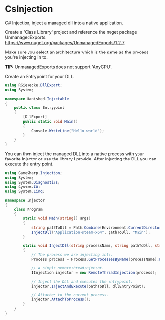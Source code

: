 # CsInjection
C# Injection, inject a managed dll into a native application.

Create a 'Class Library' project and reference the nuget package UnmanagedExports.
https://www.nuget.org/packages/UnmanagedExports/1.2.7

Make sure you select an architecture which is the same as the process you're injecting in to.

<b>TIP:</b> UnmanagedExports does not support 'AnyCPU'.

Create an Entrypoint for your DLL.

```csharp
using RGiesecke.DllExport;
using System;

namespace Banished.Injectable
{
    public class Entrypoint
    {
        [DllExport]
        public static void Main()
        {
            Console.WriteLine("Hello world");
        }
    }
}
```

You can then inject the managed DLL into a native process with your favorite Injector or use the library I provide.
After injecting the DLL you can execute the entry point.

```csharp
using GameSharp.Injection;
using System;
using System.Diagnostics;
using System.IO;
using System.Linq;

namespace Injector
{
    class Program
    {
        static void Main(string[] args)
        {
            string pathToDll = Path.Combine(Environment.CurrentDirectory, "Banished.Injectable.dll");
            InjectDll("Application-steam-x64", pathToDll, "Main");
        }

        static void InjectDll(string processName, string pathToDll, string dllEntryPoint)
        {
            // The process we are injecting into.
            Process process = Process.GetProcessesByName(processName).FirstOrDefault();

            // A simple RemoteThreadInjector.
            IInjection injector = new RemoteThreadInjection(process);

            // Inject the DLL and executes the entrypoint.
            injector.InjectAndExecute(pathToDll, dllEntryPoint);

            // Attaches to the current process.
            injector.AttachToProcess();
        }
    }
}
```
